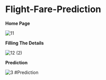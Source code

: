 # Flight-Fare-Prediction

**Home Page**

![11](https://user-images.githubusercontent.com/52092064/140878447-59065573-78f4-4678-bff9-bca8775a7276.png)


**Filling The Details**

![12 (2)](https://user-images.githubusercontent.com/52092064/140880293-b25fe996-d793-4381-aebd-efd0a4b9c080.png)


**Prediction**

![3](https://user-images.githubusercontent.com/52092064/140878591-c9cd1d24-88ec-4d1b-bfeb-df934944d3b4.png)
#Prediction
